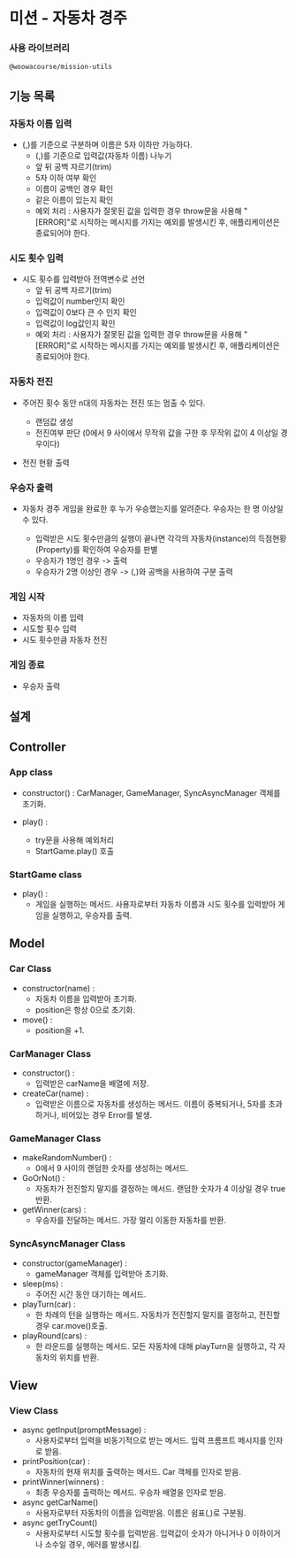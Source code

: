 # 미션 - 자동차 경주

### 사용 라이브러리

    @woowacourse/mission-utils

## 기능 목록

### 자동차 이름 입력

- (,)를 기준으로 구분하며 이름은 5자 이하만 가능하다.
  - (,)를 기준으로 입력값(자동차 이름) 나누기
  - 앞 뒤 공백 자르기(trim)
  - 5자 이하 여부 확인
  - 이름이 공백인 경우 확인
  - 같은 이름이 있는지 확인
  - 예외 처리 : 사용자가 잘못된 값을 입력한 경우 throw문을 사용해 "[ERROR]"로 시작하는 메시지를 가지는 예외를 발생시킨 후, 애플리케이션은 종료되어야 한다.

### 시도 횟수 입력

- 시도 횟수를 입력받아 전역변수로 선언
  - 앞 뒤 공백 자르기(trim)
  - 입력값이 number인지 확인
  - 입력값이 0보다 큰 수 인지 확인
  - 입력값이 log값인지 확인
  - 예외 처리 : 사용자가 잘못된 값을 입력한 경우 throw문을 사용해 "[ERROR]"로 시작하는 메시지를 가지는 예외를 발생시킨 후, 애플리케이션은 종료되어야 한다.

### 자동차 전진

- 주어진 횟수 동안 n대의 자동차는 전진 또는 멈출 수 있다.

  - 랜덤값 생성
  - 전진여부 판단 (0에서 9 사이에서 무작위 값을 구한 후 무작위 값이 4 이상일 경우이다)

- 전진 현황 출력

### 우승자 출력

- 자동차 경주 게임을 완료한 후 누가 우승했는지를 알려준다. 우승자는 한 명 이상일 수 있다.

  - 입력받은 시도 횟수만큼의 실행이 끝나면 각각의 자동차(instance)의 득점현황(Property)를 확인하여 우승자를 판별
  - 우승자가 1명인 경우 -> 출력
  - 우승자가 2명 이상인 경우 -> (,)와 공백을 사용하여 구분 출력

### 게임 시작

- 자동차의 이름 입력
- 시도할 횟수 입력
- 시도 횟수만큼 자동차 전진

### 게임 종료

- 우승자 출력

## 설계

## Controller

### App class

- constructor() : CarManager, GameManager, SyncAsyncManager 객체를 초기화.

- play() :
  - try문을 사용해 예외처리
  - StartGame.play() 호출

### StartGame class

- play() :
  - 게임을 실행하는 메서드. 사용자로부터 자동차 이름과 시도 횟수를 입력받아 게임을 실행하고, 우승자를 출력.

## Model

### Car Class

- constructor(name) :
  - 자동차 이름을 입력받아 초기화.
  - position은 항상 0으로 초기화.
- move() :
  - position을 +1.

### CarManager Class

- constructor() :
  - 입력받은 carName을 배열에 저장.
- createCar(name) :
  - 입력받은 이름으로 자동차를 생성하는 메서드. 이름이 중복되거나, 5자를 초과하거나, 비어있는 경우 Error를 발생.

### GameManager Class

- makeRandomNumber() :
  - 0에서 9 사이의 랜덤한 숫자를 생성하는 메서드.
- GoOrNot() :
  - 자동차가 전진할지 말지를 결정하는 메서드. 랜덤한 숫자가 4 이상일 경우 true반환.
- getWinner(cars) :
  - 우승자를 전달하는 메서드. 가장 멀리 이동한 자동차를 반환.

### SyncAsyncManager Class

- constructor(gameManager) :
  - gameManager 객체를 입력받아 초기화.
- sleep(ms) :
  - 주어진 시간 동안 대기하는 메서드.
- playTurn(car) :
  - 한 차례의 턴을 실행하는 메서드. 자동차가 전진할지 말지를 결정하고, 전진할 경우 car.move()호출.
- playRound(cars) :
  - 한 라운드를 실행하는 메서드. 모든 자동차에 대해 playTurn을 실행하고, 각 자동차의 위치를 반환.

## View

### View Class

- async getInput(promptMessage) :
  - 사용자로부터 입력을 비동기적으로 받는 메서드. 입력 프롬프트 메시지를 인자로 받음.
- printPosition(car) :
  - 자동차의 현재 위치를 출력하는 메서드. Car 객체를 인자로 받음.
- printWinner(winners) :
  - 최종 우승자를 출력하는 메서드. 우승자 배열을 인자로 받음.
- async getCarName()
  - 사용자로부터 자동차의 이름을 입력받음. 이름은 쉼표(,)로 구분됨.
- async getTryCount()
  - 사용자로부터 시도할 횟수를 입력받음. 입력값이 숫자가 아니거나 0 이하이거나 소수일 경우, 에러를 발생시킴.
